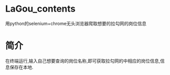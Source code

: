 # LaGou_contents
用python的selenium+chrome无头浏览器爬取想要的拉勾网的岗位信息

# 简介
在终端运行,输入自己想要查询的岗位名称,即可获取拉勾网的中相应的岗位信息,信息保存在本地.
